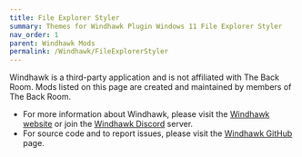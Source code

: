 ```yaml
---
title: File Explorer Styler
summary: Themes for Windhawk Plugin Windows 11 File Explorer Styler
nav_order: 1
parent: Windhawk Mods
permalink: /Windhawk/FileExplorerStyler
---
```


Windhawk is a third-party application and is not affiliated with The Back Room. Mods listed on this page are created and maintained by members of The Back Room.
- For more information about Windhawk, please visit the [Windhawk website](https://windhawk.net) or join the [Windhawk Discord](https://discord.com/servers/windhawk-923944342991818753) server.
- For source code and to report issues, please visit the [Windhawk GitHub](https://github.com/ramensoftware/windhawk) page.
